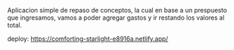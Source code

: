 Aplicacion simple de repaso de conceptos, la cual en base a un prespuesto que ingresamos, vamos a poder agregar gastos y ir restando los valores al total.

deploy: https://comforting-starlight-e8916a.netlify.app/